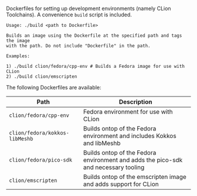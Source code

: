 Dockerfiles for setting up development environments (namely CLion Toolchains). A convenience `build` script is included.

```
Usage: ./build <path to Dockerfile>

Builds an image using the Dockerfile at the specified path and tags the image
with the path. Do not include "Dockerfile" in the path.

Examples:

1) ./build clion/fedora/cpp-env # Builds a Fedora image for use with CLion
2) ./build clion/emscripten
```

The following Dockerfiles are available:

| Path | Description |
| --- | -- |
| `clion/fedora/cpp-env` | Fedora environment for use with CLion |
| `clion/fedora/kokkos-libMeshb` | Builds ontop of the Fedora environment and includes Kokkos and libMeshb |
| `clion/fedora/pico-sdk` | Builds ontop of the Fedora environment and adds the pico-sdk and necessary tooling |
| `clion/emscripten` | Builds ontop of the emscripten image and adds support for CLion |
